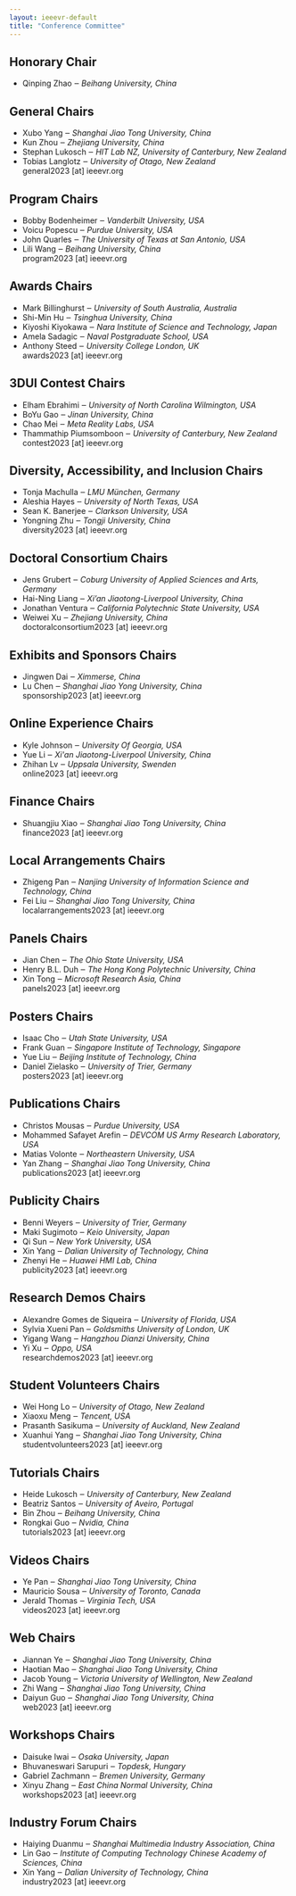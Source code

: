 ```yaml
---									
layout: ieeevr-default									
title: "Conference Committee"									
---						
```


<div>
	<h2>	Honorary Chair	</h2>						
		<ul>	
			<li> Qinping Zhao  &#x2012; <i> Beihang University, China </i></li>		
		</ul>
</div>


<div>									
	<h2>	General Chairs	</h2>						
		<ul>	
			<li>    Xubo Yang  &#x2012; <i> Shanghai Jiao Tong University, China </i></li>			
			<li>    Kun Zhou &#x2012; <i> Zhejiang University, China </i></li>					
			<li>	Stephan	Lukosch	&#x2012; <i>	HIT Lab NZ, University of Canterbury, New Zealand	</i></li>	
			<li>	Tobias	Langlotz	&#x2012; <i>	University of Otago, New Zealand	</i></li>	
			<li style="list-style: none">	general2023	[at] ieeevr.org			</li>	
		</ul>										
</div>
<div>
	<h2>	Program Chairs	</h2>						
		<ul>							
			<li>	Bobby Bodenheimer	&#x2012; <i>	Vanderbilt University, USA	</i></li>	
			<li>	Voicu Popescu	&#x2012; <i>	Purdue University, USA	</i></li>	
			<li>	John Quarles	&#x2012; <i>	The University of Texas at San Antonio, USA	</i></li>	
			<li>	Lili Wang	&#x2012; <i>	Beihang University, China	</i></li>	
			<li style="list-style: none">	program2023 [at] ieeevr.org		</li>	
		</ul>				
</div>

<div>
	<h2>	Awards Chairs	</h2>						
		<ul>							
			<li>	Mark Billinghurst	&#x2012; <i>University of South Australia, Australia </i></li>	
			<li>	Shi-Min Hu	&#x2012; <i>	Tsinghua University, China	</i></li>
			<li>	Kiyoshi Kiyokawa	&#x2012; <i> Nara Institute of Science and Technology, Japan	</i></li>
			<li>	Amela Sadagic	&#x2012; <i> Naval Postgraduate School, USA	</i></li>
			<li>	Anthony Steed	&#x2012; <i> University College London, UK 	</i></li>
			<li style="list-style: none">	awards2023 [at] ieeevr.org	</li>	
		</ul>				
</div>

<div>
	<h2>	3DUI Contest Chairs	</h2>						
		<ul>							
			<li>	Elham Ebrahimi	&#x2012; <i>	University of North Carolina Wilmington, USA	</i></li>	
			<li>	BoYu Gao	&#x2012; <i>	Jinan University, China	</i></li>
			<li>	Chao Mei	&#x2012; <i>	Meta Reality Labs, USA	</i></li>
			<li>	Thammathip Piumsomboon	&#x2012; <i>	University of Canterbury, New Zealand	</i></li>
			<li style="list-style: none">	contest2023 [at] ieeevr.org	</li>	
		</ul>				
</div>

<div>
	<h2>	Diversity, Accessibility, and Inclusion Chairs	</h2>						
		<ul>							
			<li>	Tonja Machulla	&#x2012; <i>	LMU München, Germany	</i></li>	
			<li>	Aleshia Hayes	&#x2012; <i>	University of North Texas, USA	</i></li>
			<li>	Sean K. Banerjee	&#x2012; <i>	Clarkson University, USA	</i></li>
			<li>	Yongning Zhu	&#x2012; <i>	Tongji University, China	</i></li>
			<li style="list-style: none">	diversity2023 [at] ieeevr.org	</li>	
		</ul>				
</div>

<div>
	<h2>	Doctoral Consortium Chairs	</h2>						
		<ul>							
			<li>	Jens Grubert	&#x2012; <i>	Coburg University of Applied Sciences and Arts, Germany	</i></li>	
			<li>	Hai-Ning Liang	&#x2012; <i>	Xi’an Jiaotong-Liverpool University, China	</i></li>
			<li>	Jonathan Ventura	&#x2012; <i>	California Polytechnic State University, USA	</i></li>
			<li>	Weiwei Xu	&#x2012; <i>	Zhejiang University, China	</i></li>
			<li style="list-style: none">	doctoralconsortium2023 [at] ieeevr.org	</li>	
		</ul>				
</div>

<div>
	<h2>	Exhibits and Sponsors Chairs	</h2>						
		<ul>							
			<li>	Jingwen Dai	&#x2012; <i>	 Ximmerse, China	</i></li>	
			<li>	Lu Chen	&#x2012; <i>	Shanghai Jiao Yong University, China	</i></li>
			<li style="list-style: none">	sponsorship2023 [at] ieeevr.org	</li>	
		</ul>				
</div>

<div>
	<h2>	Online Experience Chairs	</h2>						
		<ul>							
			<li>	Kyle Johnson	&#x2012; <i>	 University Of Georgia, USA	</i></li>	
			<li>	Yue Li	&#x2012; <i>	Xi'an Jiaotong-Liverpool University, China	</i></li>
			<li>	Zhihan Lv	&#x2012; <i>	Uppsala University, Swenden	</i></li>
			<li style="list-style: none">	online2023 [at] ieeevr.org	</li>	
		</ul>				
</div>

<div>
	<h2>	Finance Chairs	</h2>						
		<ul>							
			<li>	Shuangjiu Xiao	&#x2012; <i>	Shanghai Jiao Tong University, China	</i></li>	
			<li style="list-style: none">	finance2023 [at] ieeevr.org		</li>	
		</ul>				
</div>

<div>
	<h2>	Local Arrangements Chairs	</h2>						
		<ul>							
			<li>	Zhigeng Pan	&#x2012; <i>	Nanjing University of Information Science and Technology, China	</i></li>	
			<li>	Fei Liu	&#x2012; <i>	Shanghai Jiao Tong University, China	</i></li>
			<li style="list-style: none">	localarrangements2023 [at] ieeevr.org
		</li>	
		</ul>				
</div>

<div>
	<h2>	Panels Chairs	</h2>						
		<ul>							
			<li>	Jian Chen	&#x2012; <i>	 The Ohio State University, USA	</i></li>	
			<li>	Henry B.L. Duh	&#x2012; <i>	The Hong Kong Polytechnic University, China	</i></li>
			<li>	Xin Tong	&#x2012; <i>	Microsoft Research Asia, China	</i></li>
			<li style="list-style: none">	panels2023 [at] ieeevr.org	</li>	
		</ul>				
</div>

<div>
	<h2>	Posters Chairs	</h2>						
		<ul>							
			<li>	Isaac Cho	&#x2012; <i>	 Utah State University, USA	</i></li>	
			<li>	Frank Guan	&#x2012; <i>	Singapore Institute of Technology, Singapore	</i></li>
			<li>	Yue Liu	&#x2012; <i>	Beijing Institute of Technology, China	</i></li>
			<li>	Daniel Zielasko	&#x2012; <i>	University of Trier, Germany	</i></li>
			<li style="list-style: none">	posters2023 [at] ieeevr.org	</li>	
		</ul>				
</div>

<div>
	<h2>	Publications Chairs	</h2>						
		<ul>							
			<li>	Christos Mousas	&#x2012; <i>	 Purdue University, USA	</i></li>	
			<li>	Mohammed Safayet Arefin	&#x2012; <i>	DEVCOM US Army Research Laboratory, USA	</i></li>
			<li>	Matias Volonte	&#x2012; <i>	Northeastern University, USA	</i></li>
			<li>	Yan Zhang	&#x2012; <i>	Shanghai Jiao Tong University, China	</i></li>
			<li style="list-style: none">	publications2023 [at] ieeevr.org	</li>	
		</ul>				
</div>

<div>
	<h2>	Publicity Chairs	</h2>						
		<ul>							
			<li>	Benni Weyers	&#x2012; <i>	 University of Trier, Germany	</i></li>	
			<li>	Maki Sugimoto	&#x2012; <i>	Keio University, Japan	</i></li>
			<li>	Qi Sun	&#x2012; <i>	New York University,  USA	</i></li>
			<li>	Xin Yang	&#x2012; <i>	Dalian University of Technology, China	</i></li>
			<li>	Zhenyi He	&#x2012; <i>	Huawei HMI Lab, China	</i></li>
			<li style="list-style: none">	publicity2023 [at] ieeevr.org	</li>	
		</ul>				
</div>

<div>
	<h2>	Research Demos Chairs	</h2>						
		<ul>							
			<li>	Alexandre Gomes de Siqueira	&#x2012; <i>	 University of Florida, USA	</i></li>	
			<li>	Sylvia Xueni Pan	&#x2012; <i>	Goldsmiths University of London, UK	</i></li>
			<li>	Yigang Wang	&#x2012; <i>	Hangzhou Dianzi University, China	</i></li>
			<li>	Yi Xu	&#x2012; <i>	Oppo, USA	</i></li>
			<li style="list-style: none">	researchdemos2023 [at] ieeevr.org	</li>	
		</ul>				
</div>

<div>
	<h2>	Student Volunteers Chairs	</h2>						
		<ul>							
			<li>	Wei Hong Lo	&#x2012; <i>	 University of Otago, New Zealand	</i></li>	
			<li>	Xiaoxu Meng	&#x2012; <i>	Tencent, USA	</i></li>
			<li>	Prasanth Sasikuma	&#x2012; <i>	University of Auckland, New Zealand	</i></li>
			<li>	Xuanhui Yang	&#x2012; <i>	Shanghai Jiao Tong University, China	</i></li>
			<li style="list-style: none">	studentvolunteers2023 [at] ieeevr.org	</li>	
		</ul>				
</div>

<div>
	<h2>	Tutorials Chairs	</h2>						
		<ul>							
			<li>	Heide Lukosch	&#x2012; <i>	 University of Canterbury, New Zealand	</i></li>	
			<li>	Beatriz Santos	&#x2012; <i>	University of Aveiro, Portugal	</i></li>
			<li>	Bin Zhou	&#x2012; <i>	Beihang University, China	</i></li>
			<li>	Rongkai Guo	&#x2012; <i>	Nvidia, China	</i></li>
			<li style="list-style: none">	tutorials2023 [at] ieeevr.org	</li>	
		</ul>				
</div>

<div>
	<h2>	Videos Chairs	</h2>						
		<ul>							
			<li>	Ye Pan	&#x2012; <i>	 Shanghai Jiao Tong University, China	</i></li>	
			<li>	Mauricio Sousa	&#x2012; <i>	University of Toronto, Canada	</i></li>
			<li>	Jerald Thomas	&#x2012; <i>	Virginia Tech, USA	</i></li>
			<li style="list-style: none">	videos2023 [at] ieeevr.org	</li>	
		</ul>				
</div>

<div>
	<h2>	Web Chairs	</h2>						
		<ul>							
			<li>	Jiannan Ye	&#x2012; <i>	 Shanghai Jiao Tong University, China	</i></li>	
			<li>	Haotian Mao	&#x2012; <i>	 Shanghai Jiao Tong University, China	</i></li>
			<li>	Jacob Young	&#x2012; <i>	Victoria University of Wellington, New Zealand	</i></li>
			<li>	Zhi Wang &#x2012; <i>	 Shanghai Jiao Tong University, China	</i></li>
			<li>	Daiyun Guo	&#x2012; <i>	 Shanghai Jiao Tong University, China	</i></li>
			<li style="list-style: none">	web2023 [at] ieeevr.org	</li>	
		</ul>				
</div>

<div>
	<h2>	Workshops Chairs	</h2>						
		<ul>							
			<li>	Daisuke Iwai	&#x2012; <i>	 Osaka University, Japan	</i></li>	
			<li>	Bhuvaneswari Sarupuri	&#x2012; <i>	Topdesk, Hungary	</i></li>
			<li>	Gabriel Zachmann	&#x2012; <i>	Bremen University, Germany	</i></li>
			<li>	Xinyu Zhang	&#x2012; <i>	East China Normal University, China	</i></li>
			<li style="list-style: none">	workshops2023 [at] ieeevr.org	</li>	
		</ul>				
</div>

<div>
	<h2>	Industry Forum Chairs	</h2>						
		<ul>							
			<li>	Haiying Duanmu	&#x2012; <i>	 Shanghai Multimedia Industry Association, China	</i></li>	
			<li>	Lin Gao	&#x2012; <i>	Institute of Computing Technology Chinese Academy of Sciences, China	</i></li>
			<li>	Xin Yang	&#x2012; <i>	Dalian University of Technology, China	</i></li>
			<li style="list-style: none">	industry2023 [at] ieeevr.org	</li>	
		</ul>				
</div>


<div style="display:none">		
	<h2>	3DUI Contest Chairs	</h2>						
		<ul>							
			<!-- <li>	Elham	Ebrahimi	&#x2012; <i>	University of North Carolina Wilmington, USA	</i></li>	
			<li>	Thammathip	Piumsomboon	&#x2012; <i>	University of Canterbury, New Zealand	</i></li>	
			<li>	Daniel	Roth	&#x2012; <i>	Friedrich-Alexander University Erlangen-Nürnberg, Germany	</i></li>	
			<li>	Luciano	Soares	&#x2012; <i>	Insper, Brazil	</i></li>	
			<li style="list-style: none">	contest2022	[at] ieeevr.org			</li>	 -->
		</ul>							
									
	<h2>	Diversity, Accessibility, and Inclusion Chairs	</h2>						
		<ul>							
			<!-- <li>	Stephanie	Carnell	&#x2012; <i>	University of Central Florida, USA	</i></li>	
			<li>	Tonja	Machulla	&#x2012; <i>	LMU München, Germany	</i></li>	
			<li>	Catarina	Moreira	&#x2012; <i>	Queensland University of Technology, Australia	</i></li>	
			<li>	Rory 	Clifford	&#x2012; <i>	HIT Lab NZ, University of Canterbury, New Zealand	</i></li>	
			<li style="list-style: none">	diversity2022	[at] ieeevr.org			</li>	 -->
		</ul>							
									
	<h2>	Doctoral Consortium Chairs	</h2>						
		<ul>							
			<!-- <li>	Jens	Grubert	&#x2012; <i>	Coburg University of Applied Sciences and Arts, Germany	</i></li>	
			<li>	Aleshia	Hayes	&#x2012; <i>	University of North Texas, USA	</i></li>	
			<li>	Rajiv	Khadka	&#x2012; <i>	Idaho National Laboratory, USA	</i></li>	
			<li>	Jonathan	Ventura	&#x2012; <i>	California Polytechnic State University, USA	</i></li>	
			<li style="list-style: none">	doctoralconsortium2022	[at] ieeevr.org			</li>	 -->
		</ul>							
									
	<h2>	Exhibits and Sponsors Chairs	</h2>						
		<ul>							
			<!-- <li>	Mark	Billinghurst	&#x2012; <i>	University of South Australia, Australia	</i></li>	
			<li>	Stefanie	Zollmann	&#x2012; <i>	University of Otago, New Zealand	</i></li>	
			<li style="list-style: none">	sponsorship2022	[at] ieeevr.org			</li>	 -->
		</ul>							
									
	<h2>	Finance Chair	</h2>						
		<ul>							
			<!-- <li>	Chris	Buyarski	&#x2012; <i>	HIT Lab NZ, University of Canterbury, New Zealand	</i></li>	
			<li style="list-style: none">	finance2022	[at] ieeevr.org			</li>	 -->
		</ul>							
									
	<h2>	Local Arrangements Chairs	</h2>						
		<ul>							
			<!-- <li>	Tracey	Thomas	&#x2012; <i>	Conference Innovators, New Zealand	</i></li>	
			<li>	Charlotte	Emery	&#x2012; <i>	Conference Innovators, New Zealand	</i></li>	
			<li style="list-style: none">	localarrangements2022	[at] ieeevr.org			</li>	 -->
		</ul>							
									
<!--	<h2>	Panel and (Keynote) Chairs	</h2>						
		<ul>							
		</ul>							-->
	<h2>	Online Experience Chairs	</h2>						
		<ul>							
			<!-- <li>	Tracey	Thomas	&#x2012; <i>	Conference Innovators, New Zealand	</i></li>	
			<li>	Charlotte	Emery	&#x2012; <i>	Conference Innovators, New Zealand	</i></li>	
			<li style="list-style: none">	localarrangements2022	[at] ieeevr.org			</li>	 -->
		</ul>	

	<h2>	Posters Chairs	</h2>						
		<ul>							
			<!-- <li>	Isaac	Cho	&#x2012; <i>	Utah State University, USA	</i></li>	
			<li>	Simon	Hoermann	&#x2012; <i>	University of Canterbury, New Zealand	</i></li>	
			<li>	Katharina	Krösl	&#x2012; <i>	VRVis Zentrum für Virtual Reality und Visualisierung, Austria	</i></li>	
			<li>	Daniel	Zielasko	&#x2012; <i>	University of Trier, Germany	</i></li>	
			<li>	Marina	Cidota	&#x2012; <i>	University of Bucharest, Romania	</i></li>	
			<li style="list-style: none">	posters2022	[at] ieeevr.org			</li>	 -->
		</ul>							
									
	<h2>	Publications Chairs	</h2>						
		<ul>							
			<!-- <li>	Christos	Mousas	&#x2012; <i>	Purdue University, USA	</i></li>	
			<li>	Mohammed Safayet	Arefin	&#x2012; <i>	Mississippi State University, USA	</i></li>	
			<li>	Matias	Volonte	&#x2012; <i>	Northeastern University, USA	</i></li>	
			<li style="list-style: none">	publications2022	[at] ieeevr.org			</li>	 -->
		</ul>							
									
	<h2>	Publicity Chairs	</h2>						
		<ul>							
			<!-- <li>	Barret	Ens	&#x2012; <i>	Monash University, Australia	</i></li>	
			<li>	Takefumi	Hiraki	&#x2012; <i>	University of Tsukuba, Japan	</i></li>	
			<li>	John	Quarles	&#x2012; <i>	University of Texas at San Antonio, USA	</i></li>	
			<li style="list-style: none">	publicity2022	[at] ieeevr.org			</li>	 -->
		</ul>	
	
	
									
	<h2>	Research Demonstrations Chairs	</h2>						
		<ul>							
			<!-- <li>	Alexandre	Gomes de Siqueira	&#x2012; <i>	University of Florida, USA	</i></li>	
			<li>	Arindam	Dey	&#x2012; <i>	University of Queensland, Australia	</i></li>	
			<li>	Vinoba	Vinayagamoorthy	&#x2012; <i>	BBC Research & Development, London	</i></li>	
			<li>	Ayush	Bhargava	&#x2012; <i>	Facebook, USA	</i></li>	
			<li style="list-style: none">	researchdemos2022	[at] ieeevr.org			</li>	 -->
		</ul>							
									
<!--	<h2>	Student Volunteers Chairs	</h2>						
		<ul>							
			<li style="list-style: none">	studentvolunteers2022	[at] ieeevr.org			</li>	
		</ul>							-->
									
	<h2>	Tutorials Chairs	</h2>						
		<ul>							
			<!-- <li>	Heide	Lukosch	&#x2012; <i>	HIT Lab NZ, University of Canterbury, New Zealand	</i></li>	
			<li>	Beatriz	Santos	&#x2012; <i>	U Aveiro, Portugal	</i></li>	
			<li>	Evan	Suma Rosenberg	&#x2012; <i>	University of Minnesota, USA	</i></li>	
			<li style="list-style: none">	tutorials2022	[at] ieeevr.org			</li>	 -->
		</ul>							
									
<!--	<h2>	Videos Chairs	</h2>						
		<ul>							
			<li style="list-style: none">	videos2022	[at] ieeevr.org			</li>	
		</ul>							-->
									
	<h2>	Web Chairs	</h2>						
		<ul>							
			<!-- <li>	Mauricio	Sousa	&#x2012; <i>	University of Toronto	</i></li>	
			<li>	Jacob	Young	&#x2012; <i>	Victoria University of Wellington, New Zealand	</i></li>	
			<li>	Nadia	Pantidi	&#x2012; <i>	Victoria University of Wellington, New Zealand	</i></li>	
			<li style="list-style: none">	web2022	[at] ieeevr.org			</li>	 -->
		</ul>							
									
	<h2>	Workshop Chairs	</h2>						
		<ul>							
			<!-- <li>	Mashhudda	Glencross	&#x2012; <i>	University of Queensland, Australia	</i></li>	
			<li>	Lap-Fai (Craig)	Yu	&#x2012; <i>	George Mason University, USA	</i></li>	
			<li>	Bhuvaneswari	Sarupuri	&#x2012; <i>	INRIA, University of Rennes 2, France	</i></li>	
			<li>	João	Pereira	&#x2012; <i>	INESC-ID/University of Lisbon, Portugal	</i></li>	
			<li style="list-style: none">	workshops2022	[at] ieeevr.org			</li>	 -->
		</ul>							
									
<!--	<h2>	Awards Chairs	</h2>						
		<ul>							
			<li style="list-style: none">	awards2022	[at] ieeevr.org			</li>	
		</ul>							-->
									
	<h2>	VR in VR Chairs / Streaming	</h2>						
		<ul>							
			<!-- <li>	Rob	Lindeman	&#x2012; <i>	HIT Lab NZ, University of Canterbury, New Zealand	</i></li>	
			<li>	Jason	Orlosky	&#x2012; <i>	Augusta University, USA	</i></li>	
			<li>	Kyle	Johnsen	&#x2012; <i>	University of Georgia, USA	</i></li>	
			<li style="list-style: none">	vrinvr2022	[at] ieeevr.org			</li>	 -->
		</ul>							
									
<!--	<h2>	Streaming Chairs	</h2>						
		<ul>							
		</ul>							-->
</div>																	
